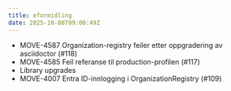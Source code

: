 ```yaml
---
title: eformidling
date: 2025-10-08T09:00:49Z
---
```

- MOVE-4587 Organization-registry feiler etter oppgradering av asciidoctor (#118)
- MOVE-4585 Feil referanse til production-profilen (#117)
- Library upgrades
- MOVE-4007 Entra ID-innlogging i OrganizationRegistry (#109)

